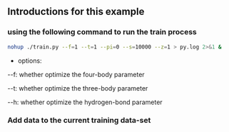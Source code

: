 ## Introductions for this example

### using the following command to run the train process
```bash
nohup ./train.py --f=1 --t=1 --pi=0 --s=10000 --z=1 > py.log 2>&1 &
```
* options:

--f: whether optimize the four-body parameter

--t: whether optimize the three-body parameter

--h: whether optimize the hydrogen-bond parameter

### Add data to the current training data-set

